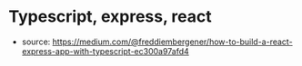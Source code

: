 # Typescript, express, react

- source: <https://medium.com/@freddiembergener/how-to-build-a-react-express-app-with-typescript-ec300a97afd4>
